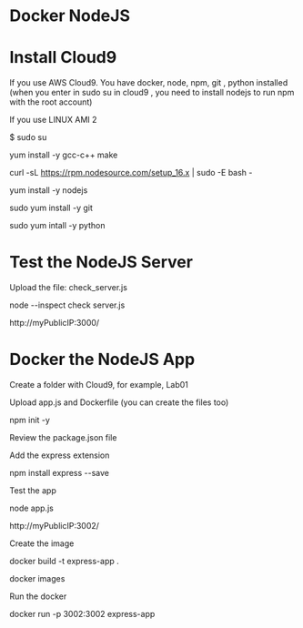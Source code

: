 # Docker NodeJS

# Install Cloud9

If you use AWS Cloud9. You have docker, node, npm, git , python installed
(when you enter in sudo su in cloud9 , you need to install nodejs to run npm with the root account)

If you use LINUX AMI 2

$ sudo su

yum install -y gcc-c++ make 

curl -sL https://rpm.nodesource.com/setup_16.x | sudo -E bash -

yum install -y nodejs 

sudo yum install -y git

sudo yum intall -y python

# Test the NodeJS Server

Upload the file: check_server.js

node --inspect check server.js 

http://myPublicIP:3000/

# Docker the NodeJS App

Create a folder with Cloud9, for example, Lab01

Upload app.js and Dockerfile
(you can create the files too)

npm init -y

Review the package.json file

Add the express extension

npm install express --save

Test the app

node app.js

http://myPublicIP:3002/

Create the image

docker build -t express-app .

docker images

Run the docker

docker run -p 3002:3002 express-app
